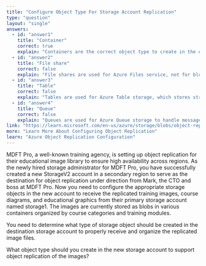 ```yaml
---
title: "Configure Object Type For Storage Account Replication"
type: "question"
layout: "single"
answers:
  - id: "answer1"
    title: "Container"
    correct: true
    explain: "Containers are the correct object type to create in the destination storage account for object replication. Blob containers serve as the logical grouping mechanism for blobs and are required to store replicated image files."
  - id: "answer2"
    title: "File share"
    correct: false
    explain: "File shares are used for Azure Files service, not for blob storage. Since the images are stored as blobs in storage1, the destination account needs containers, not file shares, to receive the replicated blob data."
  - id: "answer3"
    title: "Table"
    correct: false
    explain: "Tables are used for Azure Table storage, which stores structured NoSQL data. This is not appropriate for replicating image files that are stored as blobs in the source storage account."
  - id: "answer4"
    title: "Queue"
    correct: false
    explain: "Queues are used for Azure Queue storage to handle message queuing between application components. This is not the appropriate object type for storing replicated image files."
link: "https://learn.microsoft.com/en-us/azure/storage/blobs/object-replication-configure"
more: "Learn More About Configuring Object Replication"
learn: "Azure Object Replication Configuration"
---
```


MDFT Pro, a well-known training agency, is setting up object replication for their educational image library to ensure high availability across regions. As the newly hired storage administrator for MDFT Pro, you have successfully created a new StorageV2 account in a secondary region to serve as the destination for object replication under direction from Mark, the CTO and boss at MDFT Pro. Now you need to configure the appropriate storage objects in the new account to receive the replicated training images, course diagrams, and educational graphics from their primary storage account named storage1. The images are currently stored as blobs in various containers organized by course categories and training modules.

You need to determine what type of storage object should be created in the destination storage account to properly receive and organize the replicated image files.

What object type should you create in the new storage account to support object replication of the images?
